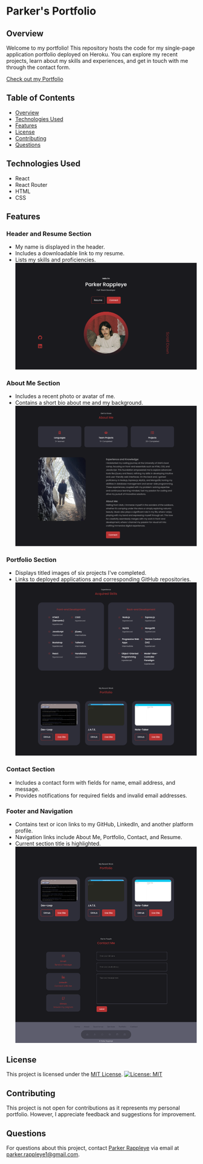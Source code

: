 # Parker's Portfolio

## Overview
Welcome to my portfolio! This repository hosts the code for my single-page application portfolio deployed on Heroku. You can explore my recent projects, learn about my skills and experiences, and get in touch with me through the contact form.

[Check out my Portfolio](https://parker-rappleye-portfolio-3e446a2b2490.herokuapp.com)

## Table of Contents
- [Overview](#overview)
- [Technologies Used](#technologies-used)
- [Features](#features)
- [License](#license)
- [Contributing](#contributing)
- [Questions](#questions)

## Technologies Used

- React
- React Router
- HTML
- CSS

## Features

### Header and Resume Section
- My name is displayed in the header.
- Includes a downloadable link to my resume.
- Lists my skills and proficiencies.
![Header](src/assets/header.png)

### About Me Section
- Includes a recent photo or avatar of me.
- Contains a short bio about me and my background.
![About Me](src/assets/about.png)

### Portfolio Section
- Displays titled images of six projects I've completed.
- Links to deployed applications and corresponding GitHub repositories.
![Portfolio](src/assets/projects.png)

### Contact Section
- Includes a contact form with fields for name, email address, and message.
- Provides notifications for required fields and invalid email addresses.

### Footer and Navigation
- Contains text or icon links to my GitHub, LinkedIn, and another platform profile.
- Navigation links include About Me, Portfolio, Contact, and Resume.
- Current section title is highlighted.
![Footer and Navigation](src/assets/contact-footer.png)

## License

This project is licensed under the [MIT License](./LICENSE).
[![License: MIT](https://img.shields.io/badge/License-MIT-yellow.svg)](./LICENSE)

## Contributing

This project is not open for contributions as it represents my personal portfolio. However, I appreciate feedback and suggestions for improvement.

## Questions
For questions about this project, contact [Parker Rappleye](https://github.com/prappleman) via email at parker.rappleye1@gmail.com.
